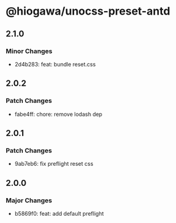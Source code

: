 # @hiogawa/unocss-preset-antd

## 2.1.0

### Minor Changes

- 2d4b283: feat: bundle reset.css

## 2.0.2

### Patch Changes

- fabe4ff: chore: remove lodash dep

## 2.0.1

### Patch Changes

- 9ab7eb6: fix preflight reset css

## 2.0.0

### Major Changes

- b5869f0: feat: add default preflight
